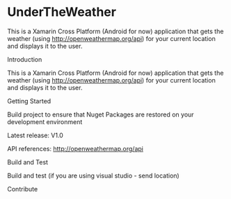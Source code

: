 # UnderTheWeather
This is a Xamarin Cross Platform (Android for now) application that gets the weather (using http://openweathermap.org/api) for your current location and displays it to the user.

Introduction

This is a Xamarin Cross Platform (Android for now) application that gets the weather (using http://openweathermap.org/api) for your current location and displays it to the user.

Getting Started

Build project to ensure that Nuget Packages are restored on your development environment

Latest release: V1.0

API references: http://openweathermap.org/api

Build and Test

Build and test (if you are using visual studio - send location)

Contribute
